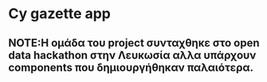 # Cy gazette app


## ΝΟΤΕ:Η ομάδα του project συνταχθηκε στο open data hackathon στην Λευκωσία αλλα υπάρχουν components που δημιουργήθηκαν παλαιότερα.